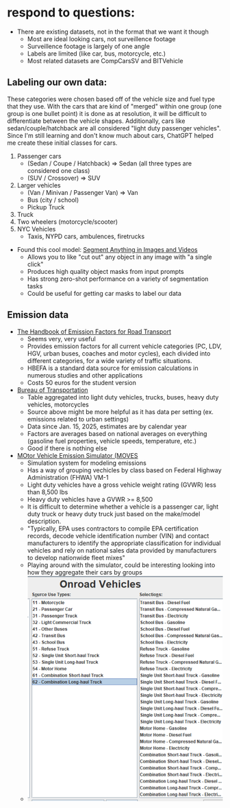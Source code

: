 # respond to questions:
- There are existing datasets, not in the format that we want it though
    - Most are ideal looking cars, not surveillence footage
    - Surveillence footage is largely of one angle
    - Labels are limited (like car, bus, motorcycle, etc.)
    - Most related datasets are CompCarsSV and BITVehicle

Labeling our own data:
---
These categories were chosen based off of the vehicle size and fuel type that they use.
With the cars that are kind of "merged" within one group (one group is one bullet point)
it is done as at resolution, it will be difficult to differentiate between the vehicle 
shapes. Additionally, cars like sedan/couple/hatchback are all considered "light duty 
passenger vehicles". Since I'm still learning and don't know much about cars, ChatGPT 
helped me create these initial classes for cars. 

1. Passenger cars
    - (Sedan / Coupe / Hatchback) => Sedan (all three types are considered one class)
    - (SUV / Crossover) => SUV
2. Larger vehicles
    - (Van / Minivan / Passenger Van) => Van
    - Bus (city / school)
    - Pickup Truck
3. Truck
4. Two wheelers (motorcycle/scooter)
5. NYC Vehicles
    - Taxis, NYPD cars, ambulences, firetrucks 

- Found this cool model: [Segment Anything in Images and Videos](https://ai.meta.com/research/publications/sam-2-segment-anything-in-images-and-videos/)
    - Allows you to like "cut out" any object in any image with "a single click"
    - Produces high quality object masks from input prompts
    - Has strong zero-shot performance on a variety of segmentation tasks
    - Could be useful for getting car masks to label our data


Emission data
---
- [The Handbook of Emission Factors for Road Transport](https://www.hbefa.net/)
    - Seems very, very useful 
    - Provides emission factors for all current vehicle categories (PC, LDV, HGV, urban buses, coaches and motor cycles), each divided into different categories, for a wide variety of traffic situations.
    - HBEFA is a standard data source for emission calculations in numerous studies and other applications
    - Costs 50 euros for the student version
- [Bureau of Transportation](https://www.bts.gov/content/estimated-national-average-vehicle-emissions-rates-vehicle-vehicle-type-using-gasoline-and)
    - Table aggregated into light duty vehicles, trucks, buses, heavy duty vehicles, motorcycles
    - Source above might be more helpful as it has data per setting (ex. emissions related to urban settings)
    - Data since Jan. 15, 2025, estimates are by calendar year
    - Factors are averages based on national averages on everything (gasoline fuel properties, vehicle speeds, temperature, etc.)
    - Good if there is nothing else
- [MOtor Vehicle Emission Simulator (MOVES](https://www.epa.gov/moves/latest-version-motor-vehicle-emission-simulator-moves)
    - Simulation system for modeling emissions
    - Has a way of grouping vechicles by class based on Federal Highway Administration (FHWA) VM-1
    - Light duty vehicles have a gross vehicle weight rating (GVWR) less than 8,500 lbs
    - Heavy duty vehicles have a GVWR >= 8,500
    - It is difficult to determine whether a vehicle is a passenger car, light duty truck or heavy duty truck just based on the make/model description.
    - "Typically, EPA uses contractors to compile EPA certification records, decode vehicle identification number (VIN) and contact manufacturers to identify the appropriate classification for individual vehicles and rely on national sales data provided by manufacturers to develop nationwide fleet mixes"
    - Playing around with the simulator, could be interesting looking into how they aggregate their cars by groups
    - ![MOVES car simulator](../images/MOVES_onroad_vehicles.png)
